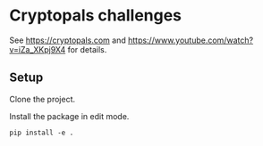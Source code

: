 # Cryptopals challenges

See https://cryptopals.com and https://www.youtube.com/watch?v=iZa_XKpj9X4 for details.

## Setup

Clone the project.

Install the package in edit mode.

`pip install -e .`
